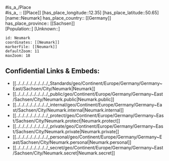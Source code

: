 ﻿---
location: [50.65,12.35] 
mapzoom: [7,12] 
mapmarker: city 
type: City
tags:
- geo/City


SpocWebEntityId: 32838
isDeleted: false
confidential: public

---
#is_a_/Place  
#is_a_ :: [[Place]] 
[has_place_longitude::12.35] 
[has_place_latitude::50.65] 
[name::Neumark] 
has_place_country:: [[Germany]]  
has_place_province:: [[Sachsen]]  
[Population::] 
[Unknown::] 


```leaflet
id: Neumark
coordinates: [[Neumark]] 
markerFile: [[Neumark]] 
defaultZoom: 11 
maxZoom: 18
```


## Confidential Links & Embeds: 
- [[../../../../../../../../_Standards/geo/Continent/Europe/Germany/Germany~East/Sachsen/City/Neumark|Neumark]] 
- [[../../../../../../../../_public/geo/Continent/Europe/Germany/Germany~East/Sachsen/City/Neumark.public|Neumark.public]] 
- [[../../../../../../../../_internal/geo/Continent/Europe/Germany/Germany~East/Sachsen/City/Neumark.internal|Neumark.internal]] 
- [[../../../../../../../../_protect/geo/Continent/Europe/Germany/Germany~East/Sachsen/City/Neumark.protect|Neumark.protect]] 
- [[../../../../../../../../_private/geo/Continent/Europe/Germany/Germany~East/Sachsen/City/Neumark.private|Neumark.private]] 
- [[../../../../../../../../_personal/geo/Continent/Europe/Germany/Germany~East/Sachsen/City/Neumark.personal|Neumark.personal]] 
- [[../../../../../../../../_secret/geo/Continent/Europe/Germany/Germany~East/Sachsen/City/Neumark.secret|Neumark.secret]] 

